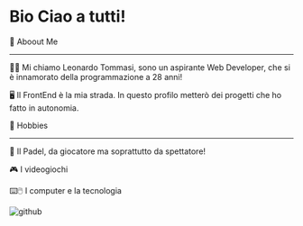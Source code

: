 # Bio Ciao a tutti!

🚀 Aboout Me
_____________

🧑🏻 Mi chiamo Leonardo Tommasi, sono un aspirante Web Developer, che si è innamorato della programmazione a 28 anni!

🖥️ Il FrontEnd è la mia strada. In questo profilo metterò dei progetti che ho fatto in autonomia.


💎 Hobbies
_____________

🎾 Il Padel, da giocatore ma soprattutto da spettatore!

🎮 I videogiochi

⌨️🖱️ I computer e la tecnologia

![github](https://img.shields.io/badge/GitHub-000000?style=for-the-badge&logo=GitHub&logoColor=white)

